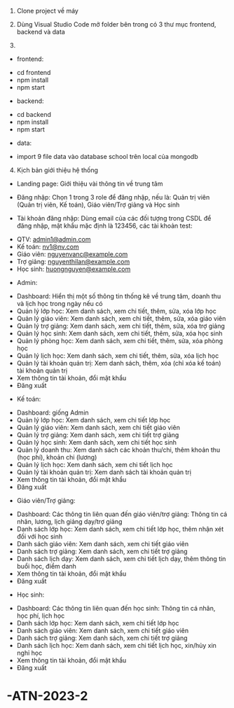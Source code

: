 1. Clone project về máy

2. Dùng Visual Studio Code mở folder bên trong có 3 thư mục frontend, backend và data

3.
- frontend: 
+ cd frontend
+ npm install
+ npm start

- backend: 
+ cd backend
+ npm install
+ npm start

- data:
+ import 9 file data vào database school trên local của mongodb

4. Kịch bản giới thiệu hệ thống

- Landing page: Giới thiệu vài thông tin về trung tâm

- Đăng nhập: Chọn 1 trong 3 role để đăng nhập, nếu là: Quản trị viên (Quản trị viên, Kế toán), Giáo viên/Trợ giảng và Học sinh

- Tài khoản đăng nhập: Dùng email của các đối tượng trong CSDL để đăng nhập, mật khẩu mặc định là 123456, các tài khoản test: 
+ QTV: admin1@admin.com
+ Kế toán: nv1@nv.com
+ Giáo viên: nguyenvanc@example.com
+ Trợ giảng: nguyenthilan@example.com
+ Học sinh: huongnguyen@example.com

- Admin:
+ Dashboard: Hiển thị một số thông tin thống kê về trung tâm, doanh thu và lịch học trong ngày nếu có
+ Quản lý lớp học: Xem danh sách, xem chi tiết, thêm, sửa, xóa lớp học
+ Quản lý giáo viên: Xem danh sách, xem chi tiết, thêm, sửa, xóa giáo viên
+ Quản lý trợ giảng: Xem danh sách, xem chi tiết, thêm, sửa, xóa trợ giảng
+ Quản lý học sinh: Xem danh sách, xem chi tiết, thêm, sửa, xóa học sinh
+ Quản lý phòng học: Xem danh sách, xem chi tiết, thêm, sửa, xóa phòng học
+ Quản lý lịch học: Xem danh sách, xem chi tiết, thêm, sửa, xóa lịch học
+ Quản lý tài khoản quản trị: Xem danh sách, thêm, xóa (chỉ xóa kế toán) tài khoản quản trị
+ Xem thông tin tài khoản, đổi mật khẩu
+ Đăng xuất

- Kế toán:
+ Dashboard: giống Admin
+ Quản lý lớp học: Xem danh sách, xem chi tiết lớp học
+ Quản lý giáo viên: Xem danh sách, xem chi tiết giáo viên
+ Quản lý trợ giảng: Xem danh sách, xem chi tiết trợ giảng
+ Quản lý học sinh: Xem danh sách, xem chi tiết học sinh
+ Quản lý doanh thu: Xem danh sách các khoản thu/chi, thêm khoản thu (học phí), khoản chi (lương)
+ Quản lý lịch học: Xem danh sách, xem chi tiết lịch học
+ Quản lý tài khoản quản trị: Xem danh sách tài khoản quản trị
+ Xem thông tin tài khoản, đổi mật khẩu
+ Đăng xuất

- Giáo viên/Trợ giảng:
+ Dashboard: Các thông tin liên quan đến giáo viên/trợ giảng: Thông tin cá nhân, lương, lịch giảng dạy/trợ giảng
+ Danh sách lớp học: Xem danh sách, xem chi tiết lớp học, thêm nhận xét đối với học sinh
+ Danh sách giáo viên: Xem danh sách, xem chi tiết giáo viên
+ Danh sách trợ giảng: Xem danh sách, xem chi tiết trợ giảng
+ Danh sách lịch dạy: Xem danh sách, xem chi tiết lịch dạy, thêm thông tin buổi học, điểm danh
+ Xem thông tin tài khoản, đổi mật khẩu
+ Đăng xuất

- Học sinh:
+ Dashboard: Các thông tin liên quan đến học sinh: Thông tin cá nhân, học phí, lịch học
+ Danh sách lớp học: Xem danh sách, xem chi tiết lớp học
+ Danh sách giáo viên: Xem danh sách, xem chi tiết giáo viên
+ Danh sách trợ giảng: Xem danh sách, xem chi tiết trợ giảng
+ Danh sách lịch học: Xem danh sách, xem chi tiết lịch học, xin/hủy xin nghỉ học
+ Xem thông tin tài khoản, đổi mật khẩu
+ Đăng xuất
# -ATN-2023-2
